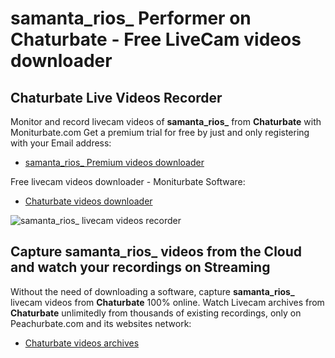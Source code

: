 # samanta_rios_ Performer on Chaturbate - Free LiveCam videos downloader

## Chaturbate Live Videos Recorder

Monitor and record livecam videos of **samanta_rios_** from **Chaturbate** with Moniturbate.com
Get a premium trial for free by just and only registering with your Email address:
* [samanta_rios_ Premium videos downloader](https://moniturbate.com/request-demo-licence-key.html)

Free livecam videos downloader - Moniturbate Software:
* [Chaturbate videos downloader](https://moniturbate.com/moniturbate-download-software.html)

![samanta_rios_ livecam videos recorder](https://peachurnet.com/templates/moniturbate-software.png)


## Capture samanta_rios_ videos from the Cloud and watch your recordings on Streaming

Without the need of downloading a software, capture **samanta_rios_** livecam videos from **Chaturbate** 100% online.
Watch Livecam archives from **Chaturbate** unlimitedly from thousands of existing recordings, only on Peachurbate.com and its websites network:
* [Chaturbate videos archives](https://peachurnet.com/)